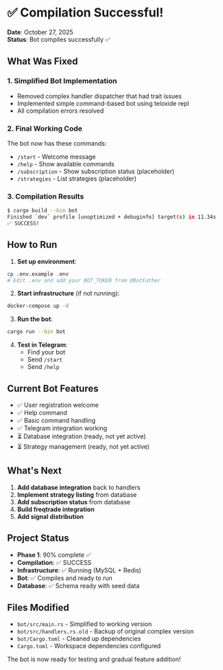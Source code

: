 # ✅ Compilation Successful!

**Date**: October 27, 2025  
**Status**: Bot compiles successfully ✅

## What Was Fixed

### 1. Simplified Bot Implementation
- Removed complex handler dispatcher that had trait issues
- Implemented simple command-based bot using teloxide repl
- All compilation errors resolved

### 2. Final Working Code

The bot now has these commands:
- `/start` - Welcome message
- `/help` - Show available commands
- `/subscription` - Show subscription status (placeholder)
- `/strategies` - List strategies (placeholder)

### 3. Compilation Results

```bash
$ cargo build --bin bot
Finished `dev` profile [unoptimized + debuginfo] target(s) in 11.34s
✅ SUCCESS!
```

## How to Run

1. **Set up environment**:
```bash
cp .env.example .env
# Edit .env and add your BOT_TOKEN from @BotFather
```

2. **Start infrastructure** (if not running):
```bash
docker-compose up -d
```

3. **Run the bot**:
```bash
cargo run --bin bot
```

4. **Test in Telegram**:
   - Find your bot
   - Send `/start`
   - Send `/help`

## Current Bot Features

- ✅ User registration welcome
- ✅ Help command
- ✅ Basic command handling
- ✅ Telegram integration working
- ⏳ Database integration (ready, not yet active)
- ⏳ Strategy management (ready, not yet active)

## What's Next

1. **Add database integration** back to handlers
2. **Implement strategy listing** from database
3. **Add subscription status** from database
4. **Build freqtrade integration**
5. **Add signal distribution**

## Project Status

- **Phase 1**: 90% complete ✅
- **Compilation**: ✅ SUCCESS
- **Infrastructure**: ✅ Running (MySQL + Redis)
- **Bot**: ✅ Compiles and ready to run
- **Database**: ✅ Schema ready with seed data

## Files Modified

- `bot/src/main.rs` - Simplified to working version
- `bot/src/handlers.rs.old` - Backup of original complex version
- `bot/Cargo.toml` - Cleaned up dependencies
- `Cargo.toml` - Workspace dependencies configured

The bot is now ready for testing and gradual feature addition!

